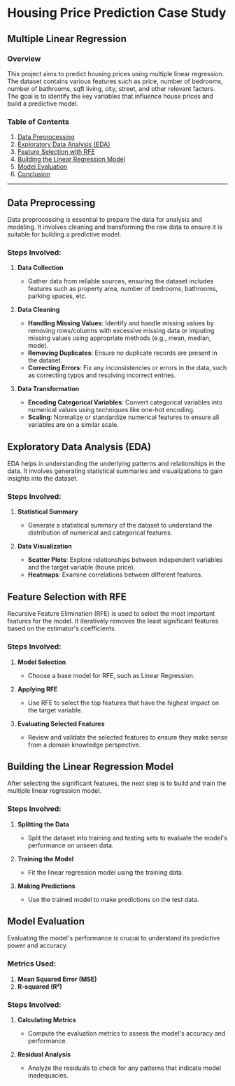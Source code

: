 # Housing Price Prediction Case Study

## Multiple Linear Regression

### Overview

This project aims to predict housing prices using multiple linear regression. The dataset contains various features such as price, number of bedrooms, number of bathrooms, sqft living, city, street, and other relevant factors. The goal is to identify the key variables that influence house prices and build a predictive model.

### Table of Contents

1. [Data Preprocessing](#data-preprocessing)
2. [Exploratory Data Analysis (EDA)](#exploratory-data-analysis-eda)
3. [Feature Selection with RFE](#feature-selection-with-rfe)
4. [Building the Linear Regression Model](#building-the-linear-regression-model)
5. [Model Evaluation](#model-evaluation)
6. [Conclusion](#conclusion)

---

## Data Preprocessing

Data preprocessing is essential to prepare the data for analysis and modeling. It involves cleaning and transforming the raw data to ensure it is suitable for building a predictive model.

### Steps Involved:

1. **Data Collection**
   - Gather data from reliable sources, ensuring the dataset includes features such as property area, number of bedrooms, bathrooms, parking spaces, etc.

2. **Data Cleaning**
   - **Handling Missing Values**: Identify and handle missing values by removing rows/columns with excessive missing data or imputing missing values using appropriate methods (e.g., mean, median, mode).
   - **Removing Duplicates**: Ensure no duplicate records are present in the dataset.
   - **Correcting Errors**: Fix any inconsistencies or errors in the data, such as correcting typos and resolving incorrect entries.

3. **Data Transformation**
   - **Encoding Categorical Variables**: Convert categorical variables into numerical values using techniques like one-hot encoding.
   - **Scaling**: Normalize or standardize numerical features to ensure all variables are on a similar scale.

## Exploratory Data Analysis (EDA)

EDA helps in understanding the underlying patterns and relationships in the data. It involves generating statistical summaries and visualizations to gain insights into the dataset.

### Steps Involved:

1. **Statistical Summary**
   - Generate a statistical summary of the dataset to understand the distribution of numerical and categorical features.

2. **Data Visualization**
   - **Scatter Plots**: Explore relationships between independent variables and the target variable (house price).
   - **Heatmaps**: Examine correlations between different features.

## Feature Selection with RFE

Recursive Feature Elimination (RFE) is used to select the most important features for the model. It iteratively removes the least significant features based on the estimator's coefficients.

### Steps Involved:

1. **Model Selection**
   - Choose a base model for RFE, such as Linear Regression.

2. **Applying RFE**
   - Use RFE to select the top features that have the highest impact on the target variable.

3. **Evaluating Selected Features**
   - Review and validate the selected features to ensure they make sense from a domain knowledge perspective.

## Building the Linear Regression Model

After selecting the significant features, the next step is to build and train the multiple linear regression model.

### Steps Involved:

1. **Splitting the Data**
   - Split the dataset into training and testing sets to evaluate the model's performance on unseen data.

2. **Training the Model**
   - Fit the linear regression model using the training data.

3. **Making Predictions**
   - Use the trained model to make predictions on the test data.

## Model Evaluation

Evaluating the model's performance is crucial to understand its predictive power and accuracy.

### Metrics Used:

1. **Mean Squared Error (MSE)**
2. **R-squared (R²)**

### Steps Involved:

1. **Calculating Metrics**
   - Compute the evaluation metrics to assess the model's accuracy and performance.

2. **Residual Analysis**
   - Analyze the residuals to check for any patterns that indicate model inadequacies.

